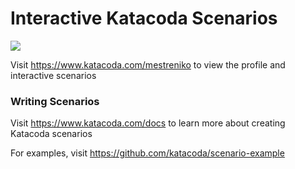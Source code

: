 # Interactive Katacoda Scenarios

[![](http://shields.katacoda.com/katacoda/mestreniko/count.svg)](https://www.katacoda.com/mestreniko "Get your profile on Katacoda.com")

Visit https://www.katacoda.com/mestreniko to view the profile and interactive scenarios

### Writing Scenarios
Visit https://www.katacoda.com/docs to learn more about creating Katacoda scenarios

For examples, visit https://github.com/katacoda/scenario-example
